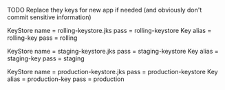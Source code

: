 TODO Replace they keys for new app if needed (and obviously don't commit sensitive information)

KeyStore
name = rolling-keystore.jks
pass = rolling-keystore
Key
alias = rolling-key
pass = rolling

KeyStore
name = staging-keystore.jks
pass = staging-keystore
Key
alias = staging-key
pass = staging

KeyStore
name = production-keystore.jks
pass = production-keystore
Key
alias = production-key
pass = production